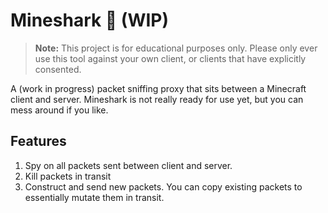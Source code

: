 # Mineshark 🦈 (WIP)

> **Note:** This project is for educational purposes only. Please only ever use
> this tool against your own client, or clients that have explicitly consented.

A (work in progress) packet sniffing proxy that sits between a Minecraft client
and server. Mineshark is not really ready for use yet, but you can mess around
if you like.

## Features

1. Spy on all packets sent between client and server.
2. Kill packets in transit
3. Construct and send new packets. You can copy existing packets to essentially
   mutate them in transit.
